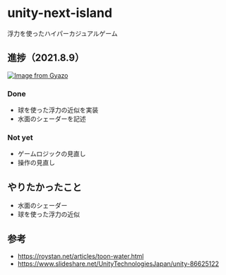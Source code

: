 # unity-next-island
 浮力を使ったハイパーカジュアルゲーム

## 進捗（2021.8.9）
[![Image from Gyazo](https://i.gyazo.com/543d2db54778fa102ef20c951dbe41fc.gif)](https://gyazo.com/543d2db54778fa102ef20c951dbe41fc)

### Done
- 球を使った浮力の近似を実装
- 水面のシェーダーを記述

### Not yet
- ゲームロジックの見直し
- 操作の見直し

## やりたかったこと
- 水面のシェーダー
- 球を使った浮力の近似


## 参考
- https://roystan.net/articles/toon-water.html
- https://www.slideshare.net/UnityTechnologiesJapan/unity-86625122